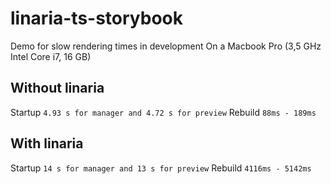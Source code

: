 # linaria-ts-storybook

Demo for slow rendering times in development
On a Macbook Pro (3,5 GHz Intel Core i7, 16 GB)

## Without linaria
Startup `4.93 s for manager and 4.72 s for preview`
Rebuild `88ms - 189ms`

## With linaria
Startup `14 s for manager and 13 s for preview`
Rebuild `4116ms - 5142ms`
